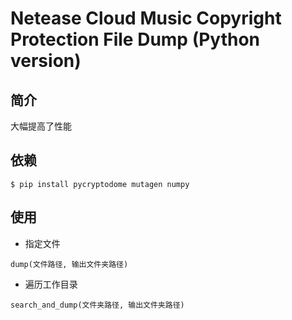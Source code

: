 # Netease Cloud Music Copyright Protection File Dump (Python version)

## 简介
大幅提高了性能
## 依赖

```
$ pip install pycryptodome mutagen numpy
```

## 使用

- 指定文件
```
dump(文件路径, 输出文件夹路径)
```
- 遍历工作目录
```
search_and_dump(文件夹路径, 输出文件夹路径)
```
